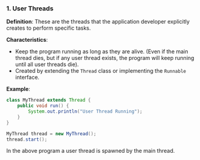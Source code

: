 ### 1. User Threads

**Definition**: These are the threads that the application developer explicitly creates to perform specific tasks.

**Characteristics**:
- Keep the program running as long as they are alive. (Even if the main thread dies, but if any user thread exists, the program will keep running until all user threads die).
- Created by extending the `Thread` class or implementing the `Runnable` interface.


**Example**:

```java
class MyThread extends Thread {
    public void run() {
        System.out.println("User Thread Running");
    }
}

MyThread thread = new MyThread();
thread.start();
```

In the above program a user thread is spawned by the main thread.




